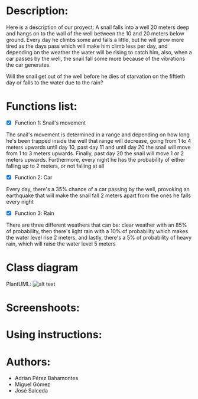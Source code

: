 # Description:
Here is a description of our proyect: A snail falls into a well 20 meters deep and hangs on to the wall of the well between the 10 and 20 meters below ground.
Every day he climbs some and falls a little, but he will grow more tired as the days pass which will make him climb less per day, and depending on the weather the water will be rising to catch him, also, when a car passes by the well, the snail fall some more because of the vibrations the car  generates.

Will the snail get out of the well before he dies of starvation on the fiftieth day or falls to the water due to the rain?
# Functions list:
- [x] Function 1: Snail's movement
 
The snail's movement is determined in a range and depending on how long he's been trapped inside the well that range will decrease, going from 1 to 4 meters upwards until day 10, past day 11 and until day 20 the snail will move from 1 to 3 meters upwards. Finally, past day 20 the snail will move 1 or 2 meters upwards. Furthermore, every night he has the probability of either falling up to 2 meters, or not falling at all

- [x] Function 2: Car

Every day, there's a 35% chance of a car passing by the well, provoking an earthquake that will make the snail fall 2 meters apart from the ones he falls every night


- [x] Function 3: Rain

There are three different weathers that can be: clear weather with an 85% of probability, then there's light rain with a 10% of probability which makes the water level rise 2 meters, and lastly, there's a 5% of probability of heavy rain, which will raise the water level 5 meters

# Class diagram

PlantUML: 
![alt text](https://www.plantuml.com/plantuml/png/xLLD2nen4BtlhyXnHVG7B3rerK91Yc31G-bXDecxeTd4viCMslxtZffbJHFPej1JR-FCc_V6oJnTM0V6-KuMK5jdW3go3C4Ap0PhxLSFNpZvKH0o8nHCHMgj9GU5YIaH5c7b94vQxYxPUp0YpbgmQvdU4vTzvLUHZh1N86IGFXbzz8e91cpPUAW8qxwM_CyQ2WFLiY92kGUrZxmx3NKceFym9GrtQm7bPCZOMwP7XMbxy2uXnzumMMZFOJBpXgQ4FpVyk4R0vR_xY5POS5Oa0kHV9A9TIkSDl5U22f1XX7wx-E1KWhKaERH7D_BKnQ4Cgd5p1Ch9Iegk5ghPjM2v3LfWALSCiv7E4QIyomtZhWry2vqCGyJOYkoTmU3Jvm6s-Tw2juwpNlCvjNVWHEDVPVcWJGVoDOx1ZDDRN4x-lMV-UsOuvWC7rtApqiZdX5RXRQolaVx2ljtwiu3a9PF6jy2UxZreO_bVTEV_LTxydCrY_nVHR_yDS0sBsBjOcSzJa-LGmKCZeDWYHRBS2oYtkN7aiATYmHNpdVmD"PlantUML")

# Screenshoots:

# Using instructions:

# Authors: 

- Adrian Pérez Bahamontes
- Miguel Gómez
- José Salceda
